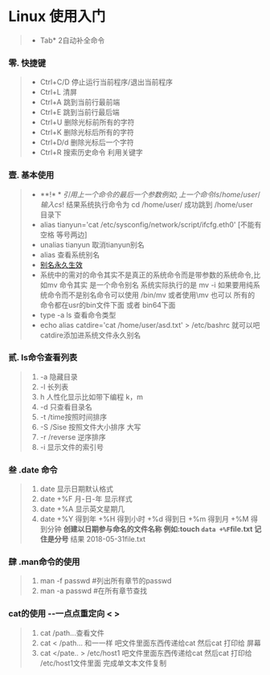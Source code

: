 Linux 使用入门
====
> * Tab* 2自动补全命令
### 零. 快捷键
> * Ctrl+C/D 停止运行当前程序/退出当前程序
> * Ctrl+L 清屏
> * Ctrl+A 跳到当前行最前端
> * Ctrl+E 跳到当前行最后端
> * Ctrl+U 删除光标前所有的字符
> * Ctrl+K 删除光标后所有的字符
> * Ctrl+D/d 删除光标后一个字符
> * Ctrl+R 搜索历史命令 利用关键字
### 壹. 基本使用
> * **!$** 引用上一个命令的最后一个参数 例如; 上一个命令 ls /home/user/ 输入 cs !$ 结果系统执行命令为 cd /home/user/ 成功跳到 /home/user 目录下
> * alias tianyun='cat /etc/sysconfig/network/script/ifcfg.eth0' [不能有空格 等号两边]
> * unalias tianyun 取消tianyun别名
> * alias 查看系统别名
> * [别名永久生效](https://blog.csdn.net/u013521296/article/details/77898908)
> * 系统中的需对的命令其实不是真正的系统命令而是带参数的系统命令,比如mv 命令其实 是一个命令别名 系统实际执行的是 mv -i 如果要用纯系统命令而不是别名命令可以使用 /bin/mv 或者使用\mv 也可以 所有的命令都在usr的bin文件下面 或者 bin64下面
> * type -a ls 查看命令类型
> * echo  alias catdire='cat /home/user/asd.txt' > /etc/bashrc 就可以吧catdire添加进系统文件永久别名
### 贰. ls命令查看列表
> 1. -a 隐藏目录
> 2. -l 长列表
> 3. h 人性化显示比如带下编程 k，m
> 4. -d 只查看目录名
> 5. -t  /time按照时间排序
> 6. -S /Sise 按照文件大小排序 大写
> 7. -r /reverse 逆序排序
> 8. -i 显示文件的索引号
### 叁 .date 命令
> 1. date 显示日期默认格式  
> 2. date +%F 月-日-年 显示样式
> 3. date +%A 显示英文星期几
> 4. date +%Y 得到年 +%H 得到小时 +%d 得到日 +%m 得到月 +%M 得到分钟
> **创建以日期参与命名的文件名称  例如:touch `data +%F`file.txt 记住是分号** 结果 2018-05-31file.txt
### 肆 .man命令的使用
> 1. man -f passwd #列出所有章节的passwd  
> 2. man -a passwd #在所有章节查找
### cat的使用 --一点点重定向 < >
> 1. cat /path...查看文件
> 2. cat < /path... 和一一样 吧文件里面东西传递给cat  然后cat 打印给 屏幕
> 3. cat </pate.. > /etc/host1 吧文件里面东西传递给cat 然后cat 打印给 /etc/host1文件里面  完成单文本文件复制
